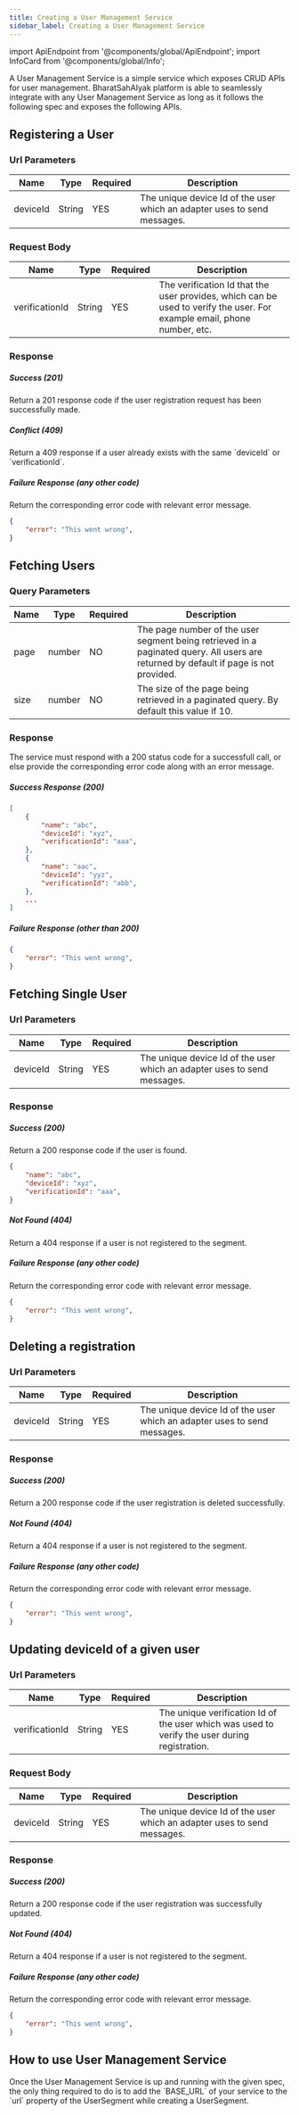 ```yaml
---
title: Creating a User Management Service
sidebar_label: Creating a User Management Service
---
```


import ApiEndpoint from '@components/global/ApiEndpoint';
import InfoCard from '@components/global/Info';

A User Management Service is a simple service which exposes CRUD APIs for user management. BharatSahAIyak platform is able to seamlessly integrate with any User Management Service as long as it follows the following spec and exposes the following APIs.

<h2>Registering a User</h2>

<ApiEndpoint method='POST' endpoint='/register/{deviceId}' description='Register a user given a `deviceId`.'/>

<h3>Url Parameters</h3>

Name | Type | Required | Description |
--- | --- | --- | --- |
deviceId | String | YES | The unique device Id of the user which an adapter uses to send messages.

<h3>Request Body</h3>

Name | Type | Required | Description |
--- | --- | --- | --- |
verificationId | String | YES | The verification Id that the user provides, which can be used to verify the user. For example email, phone number, etc.

<h3>Response</h3>

<h5>Success (201)</h5>
Return a 201 response code if the user registration request has been successfully made.

<h5>Conflict (409)</h5>
Return a 409 response if a user already exists with the same `deviceId` or `verificationId`.

<h5>Failure Response (any other code)</h5>
Return the corresponding error code with relevant error message.

```JSON
{
    "error": "This went wrong",
}
```

<h2>Fetching Users</h2>

<ApiEndpoint 
    method='GET'
    endpoint='/'
    description='Fetch all users in segment.'
    info='If `page` is not provided, all users are returned. If `size` is not provided, it defaults to 10.'
/>

<h3>Query Parameters</h3>

Name | Type | Required | Description |
--- | --- | --- | --- |
page | number | NO | The page number of the user segment being retrieved in a paginated query. All users are returned by default if page is not provided.
size | number | NO | The size of the page being retrieved in a paginated query. By default this value if 10.

<h3>Response</h3>
The service must respond with a 200 status code for a successfull call, or else provide the corresponding error code along with an error message.

<h5>Success Response (200)</h5>

```JSON
[
    {
        "name": "abc",
        "deviceId": "xyz",
        "verificationId": "aaa",
    },
    {
        "name": "aac",
        "deviceId": "yyz",
        "verificationId": "abb",
    },
    ...
]
```

<h5>Failure Response (other than 200)</h5>

```JSON
{
    "error": "This went wrong",
}
```

<h2>Fetching Single User</h2>
<ApiEndpoint method='GET' endpoint='/{deviceId}' description='Fetch user based on `deviceId`.'/>

<h3>Url Parameters</h3>

Name | Type | Required | Description |
--- | --- | --- | --- |
deviceId | String | YES | The unique device Id of the user which an adapter uses to send messages.

<h3>Response</h3>

<h5>Success (200)</h5>
Return a 200 response code if the user is found.

```JSON
{
    "name": "abc",
    "deviceId": "xyz",
    "verificationId": "aaa",
}
```

<h5>Not Found (404)</h5>
Return a 404 response if a user is not registered to the segment.

<h5>Failure Response (any other code)</h5>
Return the corresponding error code with relevant error message.

```JSON
{
    "error": "This went wrong",
}
```

<h2>Deleting a registration</h2>
<ApiEndpoint method='DELETE' endpoint='/{deviceId}' description='Delete a user registration based on `deviceId`.'/>

<h3>Url Parameters</h3>

Name | Type | Required | Description |
--- | --- | --- | --- |
deviceId | String | YES | The unique device Id of the user which an adapter uses to send messages.

<h3>Response</h3>

<h5>Success (200)</h5>
Return a 200 response code if the user registration is deleted successfully.

<h5>Not Found (404)</h5>
Return a 404 response if a user is not registered to the segment.

<h5>Failure Response (any other code)</h5>
Return the corresponding error code with relevant error message.

```JSON
{
    "error": "This went wrong",
}
```

<h2>Updating deviceId of a given user</h2>
<ApiEndpoint method='PATCH' endpoint='/{verificationId}' description='Update a user registration based on `verificationId`.'/>

<h3>Url Parameters</h3>

Name | Type | Required | Description |
--- | --- | --- | --- |
verificationId | String | YES | The unique verification Id of the user which was used to verify the user during registration.

<h3>Request Body</h3>

Name | Type | Required | Description |
--- | --- | --- | --- |
deviceId | String | YES | The unique device Id of the user which an adapter uses to send messages.

<h3>Response</h3>

<h5>Success (200)</h5>
Return a 200 response code if the user registration was successfully updated.

<h5>Not Found (404)</h5>
Return a 404 response if a user is not registered to the segment.

<h5>Failure Response (any other code)</h5>
Return the corresponding error code with relevant error message.

```JSON
{
    "error": "This went wrong",
}
```

<h2>How to use User Management Service</h2>
<p>
Once the User Management Service is up and running with the given spec, the only thing required to do is to add the `BASE_URL`
of your service to the `url` property of the UserSegment while creating a UserSegment.
</p>
